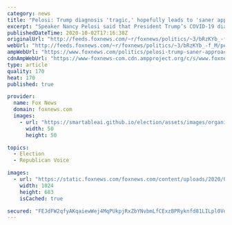 ```yaml
---
category: news
title: "Pelosi: Trump diagnosis 'tragic,' hopefully leads to 'saner approach' to pandemic"
excerpt: "Speaker Nancy Pelosi said that President Trump’s COVID-19 diagnosis is “tragic” and “very sad,” but predictable, given his frequent contact with crowds. "
publishedDateTime: 2020-10-02T17:16:38Z
originalUrl: "http://feeds.foxnews.com/~r/foxnews/politics/~3/bRzKYb_-f_M/pelosi-trump-saner-approach-coronavirus"
webUrl: "http://feeds.foxnews.com/~r/foxnews/politics/~3/bRzKYb_-f_M/pelosi-trump-saner-approach-coronavirus"
ampWebUrl: "https://www.foxnews.com/politics/pelosi-trump-saner-approach-coronavirus.amp"
cdnAmpWebUrl: "https://www-foxnews-com.cdn.ampproject.org/c/s/www.foxnews.com/politics/pelosi-trump-saner-approach-coronavirus.amp"
type: article
quality: 170
heat: 170
published: true

provider:
  name: Fox News
  domain: foxnews.com
  images:
    - url: "https://smartableai.github.io/election/assets/images/organizations/foxnews.com-50x50.jpg"
      width: 50
      height: 50

topics:
  - Election
  - Republican Voice

images:
  - url: "https://static.foxnews.com/foxnews.com/content/uploads/2020/09/2f2219a9-AP20268562631818.jpg"
    width: 1024
    height: 683
    isCached: true

secured: "FEJdFW2qfyAKqaiewWej4MqPUkpjRxZbYNvbmLfCExzBPRyknfd81LILpl0VqRHfaclf2bv9YqTUQ3Rp4q57DWszkT3m75NEtf93Sl3LW7herSYtKYgZCjOxMk3WFBy3gqbBiGfol1pwfL4sBntYzWBj7qIS7JFiNzdI4Kwf22ZjIE6mBGHscWIq1gegvt7N73iVHAhCMwHpIawj7ODJXFtNdZ0cqt5sPo4TgK0tuNhGcm19N6PaVuk4EFxWSjDhZYhTSpO7K2bB2MtMJp9x1wHf7PYFBiGhZT7n2fLwm3TeV9up81LRf9iff5MsdnqqUo/snJPRyTH+kGQDkoIG0EVhxdpK52R9oJp1gmkjS3E=;27tU4qA4CXiMHTbh15QjMw=="
---
```


